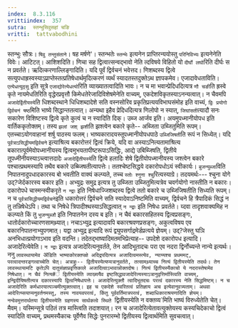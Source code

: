 ```yaml
---
index:  8.3.116
vrittiindex:  357
sutra:  स्तन्भुसिवुसहां चङि
vritti:  tattvabodhini 
---
```


स्तन्भुः सौत्रः। `षिवु तन्तुसंताने`। षह मर्षणे'। स्तन्भतेः `स्तन्भेः` इत्यनेन प्राप्तिरन्ययोस्तु `परिनिविभ्यः` इत्यनेनेति विवेः। आटिटत्। आशिशदिति। णिचा सह द्वित्वात्सन्वद्भावो नेति त्दविषये विहितो यो `दीर्घो लघो`रिति दीर्घः स न प्रवर्तते। ऋदित्करणाल्लिङ्गादिति। यदि पूर्वं द्विर्वचनं भवेत्तद। णिशब्दस्य द्वित्वे सत्युपधाह्रस्वस्याऽप्राप्तेस्तत्प्रतिषेधार्थमृदित्करणं व्यर्थं स्यादतस्तदुक्तेऽथ ज्ञापकमेव। एजादावेधताविति। `एत्येधत्यूठ्सु` इति सूत्रे `एजाद्योरेत्येधत्यो`रिति व्याख्यातत्वादिति भावः। न च मा भवान्प्रेदिधदित्यत्र `णौ चङी`ति ह्रस्वे कृते नायमेधतिरिति वृद्धेरप्रवृत्तौ किमेधतेरेजादिविशेषमेनेति वाच्यम्, एकदेशविकृतस्याऽनन्यत्वात्। न चैवमपि `अजादेर्द्वितीयस्ये`ति धिशब्दस्थाने धिधिशब्दादेशे सति वस्नसोरिव प्रकृतिप्रत्ययविभाघसंमोह इति वाच्यं, `द्विः प्रयोगो द्विर्वचनं षष्ठ`मिति भाष्ये सिद्धान्ततत्वात्। अन्यथा इहैव प्रेदिधदित्यत्र णिलोपो न स्यात्, `जिघांसती`त्यादौ सनः सकारेण विशिष्टस्य द्वित्वे कृते कुत्वं च न स्यादिति दिक्। उब्ज आर्जव इति। अयमुपध्मानीयोपध इति वार्तिककृतोक्तम्। तस्य `झलां जश् झशी`ति झश्त्वेन बकारे कृते-- अब्जिता उब्जितुमिति रूपम्। एतच्चाऽयोगवाहानां शर्षु पाठस्य फलम्। भाष्यकारादयस्तूपध्मानीयोपधपाठे `उब्जिजिषती`ति रूपं न सिध्येत्। यदि `पूर्वत्राऽसिद्धीयमद्विर्वचने` इत्याश्रित्य बकारोत्तरं द्वित्वं क्रिये, यदि वा अस्याऽनित्यतामाश्रित्य बकारात्पूर्वमेवोपध्मानीयस्य द्वित्वमुभयतापीष्टरूपाऽसिद्धिः, आद्ये उबिब्जिषति, द्वितीये तूपध्मीनीयस्याऽच्त्वात्तदादेः `अजादेर्द्वितीयस्ये`ति द्वित्वे हलादिः शेषे द्वितीयोपध्मानीयस्य जश्त्वेन बकारे पश्चात्प्रथमस्यापि तथैव बकारे उब्ब्जिषतीत्यापत्तेः। ततश्चेष्टसिद्धये दकारोपधोऽयं स्वीकार्यः। `बुजन्युब्जा`विति निपातनादुपधादकारस्य बो भवतीति वाक्यं कल्प्यते, तच्च `स्तोः श्नुना श्चु`रित्यस्याग्रे। तदयमर्थः--- श्चुना योगे उद्?जेर्दकारस्य बकार इति। अभ्युद्रः समुद्र इत्यत्र तु उब्जिता उब्जितुमित्यत्रेव चवर्गयोगो नास्तीति न बकारः। दकारोपधे चास्मन्स्वीकरृते `न न्द्राः` इति निषेधाज्जिशब्दस्य द्वित्वे ततो बकारे च उब्जिजिषतीति सिध्यति रूपम्। न च `पूर्वत्रासिद्धीयमद्विर्वचने`इति धकारोत्तरं द्विर्वचने सति स्यादेवाऽनिष्टमिति वाच्यम्, द्विर्वचने हि त्रैपादिकं सिद्धं न तु तन्निषेधेऽपि। तथा च निषेधे त्रिपादीश्थस्याऽसिद्धत्वात् `न न्द्राः` इति निषेधः प्रवर्तते। य्दवा तादृशवाक्यमिह न कल्प्यते किं तु `भुजन्युब्जौ` इति निपातनेन दस्य ब इति। न चैवं बकारसहितस्य द्वित्वप्रसङ्गः, धातोर्दकारोच्चारणसामथ्र्यात्। नचाऽभ्युद्र इत्यादावपि बकारश्रवणप्रसङ्गः, अकुत्वविषय एव बकारनिपातनाभ्युपगमात्। यद्वा अभ्युद्र इत्यादि रूपं द्व्युपसर्गाद्रमेर्डप्रत्यये ज्ञेयम्। उद्?जेस्तु घञि अनभिधात्प्रयोगाऽभाव इति वदन्ति। तदेतद्भाष्यादिमतमभिप्रेत्याह-- उपदेशे दकारोपध इत्यादि। अजादेरित्येवेति। `न न्द्राः` इत्यत्र अजादेरित्यनुवर्तते, तेन आदिभूतादचः परा एव नदरा द्विर्नोच्यन्ते नान्ये इत्यर्थः। ननु `लावस्थायामेव `अ`डिति भाष्याकोरक्तपक्षे अदिद्रपदित्यत्र अजादित्वमस्त्येव, न्याय्यश्च प्रथममट्, परत्वादन्तरङ्गत्वाच्चेति चेत्। अत्राहुः-- द्वितीयस्येत्यप्यत्रानुवर्तते, तत्सामथ्र्याच्च नित्यं द्वितीयस्येति तदर्थः। तेन लावस्थायामटि कृतेऽपि दातुसंज्ञाप्रवृत्तिकाले अजादित्वाऽभावान्नोक्तदोषः। नित्यं द्वितीयस्यैकाचो ये नदरास्तेषामेव निषेधात्। न चैवं नित्य#ं द्वितीयस्येति व्याख्ययैव इष्टसिद्धावजादेरित्यस्याऽत्रानुवृत्तिर्मास्त्विति वाच्यम्, इन्द्रिदीयिषतीत्यत्र दकारस्यापि द्वित्वनिषेधापत्तेः। अजादेरित्युक्तौ त्वादिभूतदचः परत्वं दकारस्य नेति सिद्धमिष्टम्। न च अजादेरिति कर्मधारयात्पञ्चमीत्युक्तत्वात्। इह च एकदेशे स्वरितत्वं प्रतिज्ञाय अच इत्येवानुवत्र्यताम्। अथवा आदेरित्य्सयाप्यनुवर्तनमस्तु, तस्य नावयवपरत्वं, किंतु पूर्ववर्तिमात्रपरत्वं, शब्दाधिकाराश्रयणादिति ज्ञेयम्। नन्वेवमुत्तरार्थतया द्वितीयस्येति ग्रहणस्य सार्थकत्वे स्थिते `द्वितीयस्येति न वक्तव्य`मिति भाष्यं विरुध्येतेति चेत्। मैवम्। यस्मिन्सूत्रे पठितं तत्र मास्त्विति तदाशयात्। रन च अजादेरित्येतावत्युक्तेयस्य कस्यचिदेकाचो द्वित्वं स्यादिति वाच्यम्, प्रथमस्यैकाचः पूर्वेणैव सिद्धेः पुनरारम्भो द्वितीयस्य द्वित्वार्थमिति सुवचत्वात्।

